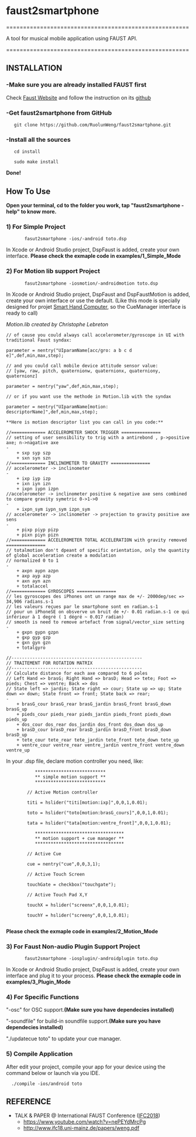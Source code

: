 # faust2smartphone


======================================================

A tool for musical mobile application using FAUST API.

======================================================


## INSTALLATION 

### -Make sure you are already installed FAUST first
Check [Faust Website](https://faust.grame.fr/) and follow the instruction on its [github](https://github.com/grame-cncm/faust)

### -Get faust2smartphone from GitHub
`   git clone https://github.com/RuolunWeng/faust2smartphone.git`
 
### -Install all the sources
`   cd install`

`   sudo make install`

**Done!**



## How To Use

**Open your terminal, cd to the folder you work, tap "faust2smartphone -help" to know more.**

### 1) For Simple Project
`       fasut2smartphone -ios/-android toto.dsp`

In Xcode or Android Studio project, DspFaust is added, create your own interface. 
**Please check the exmaple code in examples/1_Simple_Mode**

### 2) For Motion lib support Project
`       fasut2smartphone -iosmotion/-androidmotion toto.dsp`

In Xcode or Android Studio project, DspFaust and DspFaustMotion is added, create your own interface or use the default. 
(Like this mode is specially designed for projet [Smart Hand Computer](https://www.lisilog.com/en/shc-2/), so the CueManager interface is ready to call)

*Motion.lib created by Christophe Lebreton*

>

    
    // of cause you could always call accelerometer/gyroscope in UI with traditional Faust syndax:

    parameter = nentry("UIparamName[acc/gro: a b c d e]",def,min,max,step);

    // and you could call mobile device attitude sensor value:
    // [yaw, raw, pitch, quaternionw, quaternionx, quaterniony, quaternionz]

    parameter = nentry("yaw",def,min,max,step);

    // or if you want use the methode in Motion.lib with the syndax

    parameter = nentry("UIparamName[motion: descriptorName]",def,min,max,step);

    **Here is motion descriptor list you can call in you code:**  

    //============= ACCELEROMETER SHOCK TRIGGER ===============
	// setting of user sensibility to trig with a antirebond , p->positive axe; n->nagative axe
    - 
        + sxp syp szp
        + sxn syn szn
    //============= INCLINOMETER TO GRAVITY ===============
    // accelerometer -> inclinometer
    - 
        + ixp iyp izp
        + ixn iyn izn
        + ixpn iypn izpn
    //accelerometer -> inclinometer positive & negative axe sens combined to compare gravity symetric 0->1->0
    - 
        + ixpn_sym iypn_sym izpn_sym
	// accelerometer -> inclinometer -> projection to gravity positive axe sens
    - 
        + pixp piyp pizp
        + pixn piyn pizn
    //============= ACCELEROMETER TOTAL ACCELERATION with gravity removed ===============
	// totalmotion don't dpeant of specific orientation, only the quantity of global acceleration create a modulation
	// normalized 0 to 1
    - 
        + axpn aypn azpn
        + axp ayp azp
        + axn ayn azn
        + totalaccel
    //============= GYROSCOPES ===============
	// les gyroscopes des iPhones ont un range max de +/- 2000deg/sec => 34,906 radians.s-1
	// les valeurs reçues par le smartphone sont en radian.s-1
	// pour un iPhoneSE on obsverve un bruit de +/- 0.01 radian.s-1 ce qui inférieur à 1 degré ( 1 dégré ~ 0.017 radian)
	// smooth is need to remove artefact from signal/vector_size setting
    - 
        + gxpn gypn gzpn
        + gxp gyp gzp
        + gxn gyn gzn
        + totalgyro

	//--------------------------------------------------
	// TRAITEMENT FOR ROTATION MATRIX 
	//--------------------------------------------------
    // Calculate distance for each axe compared to 6 poles
    // Left Hand => brasG; Right Hand => brasD; Head => tete; Foot => pieds; Chest => ventre; Back => dos
    // State left => jardin; State right => cour; State up => up; State down => down; State front => front; State back => rear;
    - 
        + brasG_cour brasG_rear brasG_jardin brasG_front brasG_down brasG_up
        + pieds_cour pieds_rear pieds_jardin pieds_front pieds_down pieds_up
        + dos_cour dos_rear dos_jardin dos_front dos_down dos_up
        + brasD_cour brasD_rear brasD_jardin brasD_front brasD_down brasD_up
        + tete_cour tete_rear tete_jardin tete_front tete_down tete_up
        + ventre_cour ventre_rear ventre_jardin ventre_front ventre_down ventre_up

>

In your .dsp file, declare motion controller you need, like:
```      
           ***************************
           ** simple motion support **
           ***************************

        // Active Motion controller

        titi = hslider("titi[motion:ixp]",0,0,1,0.01);

        toto = hslider("toto[motion:brasG_cours]",0,0,1,0.01);

        tata = hslider("tata[motion:ventre_front]",0,0,1,0.01);
        
           **********************************
           ** motion support + cue manager **
           **********************************
        
        // Active Cue
        
        cue = nentry("cue",0,0,3,1);

        // Active Touch Screen

        touchGate = checkbox("touchgate");

        // Active Touch Pad X,Y

        touchX = hslider("screenx",0,0,1,0.01);

        touchY = hslider("screeny",0,0,1,0.01);
        

```
**Please check the exmaple code in examples/2_Motion_Mode**

### 3) For Faust Non-audio Plugin Support Project
`       fasut2smartphone -iosplugin/-androidplugin toto.dsp`

In Xcode or Android Studio project, DspFaust is added, create your own interface and plug it to your process. 
**Please check the exmaple code in examples/3_Plugin_Mode**

### 4) For Specific Functions

"-osc" for OSC support.**(Make sure you have dependecies installed)**
    
"-soundfile" for build-in soundfile support.**(Make sure you have dependecies installed)**
 
"./updatecue toto" to update your cue manager.
    
### 5) Compile Application
After edit your project, compile your app for your device using the command below or launch via you IDE.

`   ./compile -ios/android toto `



## REFERENCE

- TALK & PAPER @ International FAUST Conference ([IFC2018](http://www.ifc18.uni-mainz.de/))
    * https://www.youtube.com/watch?v=nePEYdMrcPg
    * http://www.ifc18.uni-mainz.de/papers/weng.pdf


